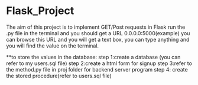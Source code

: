 # Flask_Project
The aim of this project is to implement GET/Post requests in Flask
run the .py file in the terminal and you should get a URL 0.0.0.0:5000(example)
you can browse this URL and you will get a text box, you can type anything and you will find the value on the terminal.

**to store the values in the database:
step 1:create a database (you can refer to my users.sql file)
step 2:create a html form for signup 
step 3:refer to the method.py file in proj folder for backend server program
step 4: create the stored procedure(refer to users.sql file)

